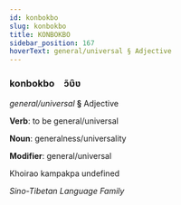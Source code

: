 ```yaml
---
id: konbokbo
slug: konbokbo
title: KONBOKBO
sidebar_position: 167
hoverText: general/universal § Adjective
---
```


### konbokbo&emsp;<span kind="abugida">ɔ̃ʋ̑ʋ</span>

*general/universal* **§** Adjective

**Verb**: to be general/universal

**Noun**: generalness/universality

**Modifier**: general/universal

Khoirao kampakpa undefined

*Sino-Tibetan Language Family*